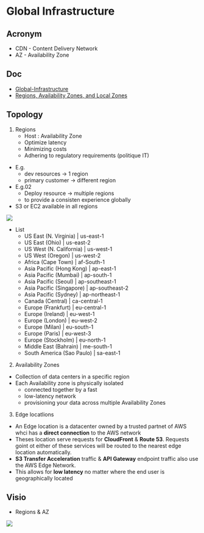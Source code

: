 # Global Infrastructure

## Acronym
* CDN - Content Delivery Network
* AZ - Availability Zone

## Doc
* [Global-Infrastructure](https://aws.amazon.com/about-aws/global-infrastructure/)
* [Regions, Availability Zones, and Local Zones](https://docs.aws.amazon.com/AmazonRDS/latest/UserGuide/Concepts.RegionsAndAvailabilityZones.html)

## Topology
1) Regions
	* Host : Availability Zone
    * Optimize latency
    * Minimizing costs
    * Adhering to regulatory requirements (politique IT)
* E.g.
	* dev resources -> 1 region
    * primary customer -> different region
* E.g.02
	* Deploy resource -> multiple regions
    * to provide a consisten experience globally
* S3 or EC2 available in all regions

[<img src="https://i.imgur.com/z3k8JuV.png">](https://i.imgur.com/z3k8JuV.png)

* List
	* US East (N. Virginia) | us-east-1
	* US East (Ohio) | us-east-2
	* US West (N. California) | us-west-1
	* US West (Oregon) | us-west-2
	* Africa (Cape Town) | af-South-1
	* Asia Pacific (Hong Kong) | ap-east-1
	* Asia Pacific (Mumbai) | ap-south-1
	* Asia Pacific (Seoul) | ap-southeast-1
	* Asia Pacific (Singapore) | ap-southeast-2
	* Asia Pacific (Sydney) | ap-northeast-1
	* Canada (Central) | ca-central-1
	* Europe (Frankfurt) | eu-central-1
	* Europe (Ireland) | eu-west-1
	* Europe (London) | eu-west-2
	* Europe (Milan) | eu-south-1
	* Europe (Paris) | eu-west-3
	* Europe (Stockholm) | eu-north-1
	* Middle East (Bahrain) | me-south-1
	* South America (Sao Paulo) | sa-east-1

2) Availability Zones
* Collection of data centers in a specific region
* Each Availability zone is physically isolated
	* connected together by a fast
    * low-latency network
    * provisioning your data across multiple Availability Zones

3) Edge locatlions
* An Edge location is a datacenter owned by a trusted partnet of AWS whci has a **direct connection**
  to the AWS network
* Theses location serve requests for **CloudFront** & **Route 53**. Requests goint ot either of 
  these services will be routed to the nearest edge location automatically.
* **S3 Transfer Acceleration** traffic & **API Gateway** endpoint traffic also use the AWS Edge
  Network.
* This allows for **low latency** no matter where the end user is geographically located

## Visio
* Regions & AZ

[<img src="https://i.imgur.com/J5N89Yd.png">](https://i.imgur.com/J5N89Yd.png)
